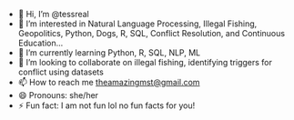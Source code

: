 - 👋 Hi, I’m @tessreal
- 👀 I’m interested in Natural Language Processing, Illegal Fishing, Geopolitics, Python, Dogs, R, SQL, Conflict Resolution, and Continuous Education... 
- 🌱 I’m currently learning Python, R, SQL, NLP, ML
- 💞️ I’m looking to collaborate on illegal fishing, identifying triggers for conflict using datasets
- 📫 How to reach me theamazingmst@gmail.com
- 😄 Pronouns: she/her
- ⚡ Fun fact: I am not fun lol no fun facts for you! 

<!---
tessreal/tessreal is a ✨ special ✨ repository because its `README.md` (this file) appears on your GitHub profile.
You can click the Preview link to take a look at your changes.
--->
